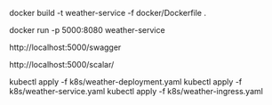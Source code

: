 docker build -t weather-service -f docker/Dockerfile .


docker run -p 5000:8080 weather-service


http://localhost:5000/swagger

http://localhost:5000/scalar/


kubectl apply -f k8s/weather-deployment.yaml
kubectl apply -f k8s/weather-service.yaml
kubectl apply -f k8s/weather-ingress.yaml
